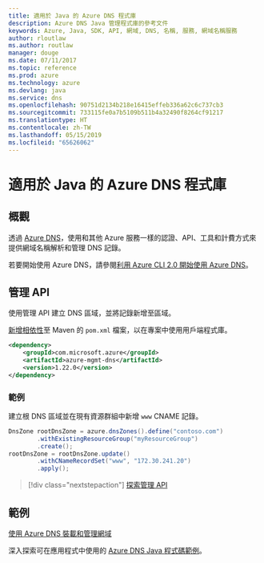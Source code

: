 ```yaml
---
title: 適用於 Java 的 Azure DNS 程式庫
description: Azure DNS Java 管理程式庫的參考文件
keywords: Azure, Java, SDK, API, 網域, DNS, 名稱, 服務, 網域名稱服務
author: rloutlaw
ms.author: routlaw
manager: douge
ms.date: 07/11/2017
ms.topic: reference
ms.prod: azure
ms.technology: azure
ms.devlang: java
ms.service: dns
ms.openlocfilehash: 90751d2134b218e16415effeb336a62c6c737cb3
ms.sourcegitcommit: 733115fe0a7b5109b511b4a32490f8264cf91217
ms.translationtype: HT
ms.contentlocale: zh-TW
ms.lasthandoff: 05/15/2019
ms.locfileid: "65626062"
---
```

# <a name="azure-dns-libraries-for-java"></a>適用於 Java 的 Azure DNS 程式庫

## <a name="overview"></a>概觀

透過 [Azure DNS](/azure/dns/dns-overview)，使用和其他 Azure 服務一樣的認證、API、工具和計費方式來提供網域名稱解析和管理 DNS 記錄。

若要開始使用 Azure DNS，請參閱[利用 Azure CLI 2.0 開始使用 Azure DNS](/azure/dns/dns-getstarted-cli)。

## <a name="management-api"></a>管理 API

使用管理 API 建立 DNS 區域，並將記錄新增至區域。

[新增相依性](https://maven.apache.org/guides/getting-started/index.html#How_do_I_use_external_dependencies)至 Maven 的 `pom.xml` 檔案，以在專案中使用用戶端程式庫。

```XML
<dependency>
    <groupId>com.microsoft.azure</groupId>
    <artifactId>azure-mgmt-dns</artifactId>
    <version>1.22.0</version>
</dependency>
```   

### <a name="example"></a>範例

建立根 DNS 區域並在現有資源群組中新增 `www` CNAME 記錄。

```java
DnsZone rootDnsZone = azure.dnsZones().define("contoso.com")
        .withExistingResourceGroup("myResourceGroup")
        .create();
rootDnsZone = rootDnsZone.update()
        .withCNameRecordSet("www", "172.30.241.20")
        .apply();
```

> [!div class="nextstepaction"]
> [探索管理 API](/java/api/overview/azure/dns/management)

## <a name="samples"></a>範例

[使用 Azure DNS 裝載和管理網域](https://github.com/Azure-Samples/dns-java-host-and-manage-your-domains)

深入探索可在應用程式中使用的 [Azure DNS Java 程式碼範例](https://azure.microsoft.com/resources/samples/?platform=java&term=dns)。

<!---Loc Comment: Please, refer to conversation section to check the issue. Thanks.--->
